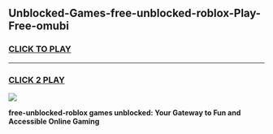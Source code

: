 
## Unblocked-Games-free-unblocked-roblox-Play-Free-omubi
<h3>
<a href="https://premium76.site?title=free-unblocked-roblox&ref=23A">CLICK TO PLAY</a></h3>
<hr>

<h3>
<a href="https://premium76.site?title=free-unblocked-roblox&ref=23A">CLICK 2 PLAY</a>
  
</h3>

<a href="https://premium76.site?title=free-unblocked-roblox&ref=23A"><img src="https://clearcache.store/games.png"></a>


**free-unblocked-roblox games unblocked: Your Gateway to Fun and Accessible Online Gaming**
